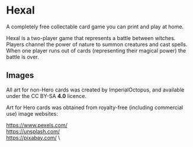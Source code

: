 # Hexal
A completely free collectable card game you can print and play at home.

Hexal is a two-player game that represents a battle between witches. Players channel the power of nature to summon creatures and cast spells. When one player runs out of cards (representing their magical power) the battle is over.

## Images

All art for non-Hero cards was created by ImperialOctopus, and available under the CC BY-SA **4.0** licence.

Art for Hero cards was obtained from royalty-free (including commercial use) image websites:

https://www.pexels.com/ \
https://unsplash.com/ \
https://pixabay.com/ \

